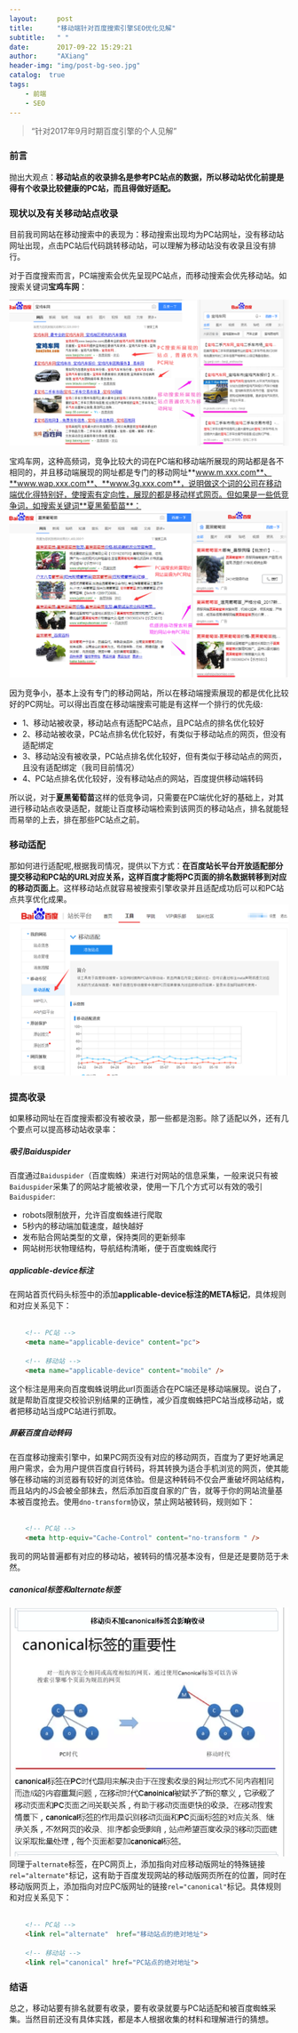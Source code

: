 ```yaml
---
layout:     post
title:      "移动端针对百度搜索引擎SEO优化见解"
subtitle:   " "
date:       2017-09-22 15:29:21
author:     "AXiang"
header-img: "img/post-bg-seo.jpg"
catalog:  true
tags:
    - 前端
    - SEO
---
```


> “针对2017年9月时期百度引擎的个人见解”

### 前言
抛出大观点：**移动站点的收录排名是参考PC站点的数据，所以移动站优化前提是得有个收录比较健康的PC站，而且得做好适配。**

### 现状以及有关移动站点收录
目前我司网站在移动搜索中的表现为：移动搜索出现均为PC站网址，没有移动站网址出现，点击PC站后代码跳转移动站，可以理解为移动站没有收录且没有排行。

对于百度搜索而言，PC端搜索会优先呈现PC站点，而移动搜索会优先移动站。如搜索关键词**宝鸡车网**：

![高频关键词：宝鸡车网在PC端和移动端的搜索区别](/img/in-post/post-seo/seo-1709_1.png) 

宝鸡车网，这种高频词，竞争比较大的词在PC端和移动端所展现的网站都是各不相同的，并且移动端展现的网址都是专门的移动网址**www.m.xxx.com**、**www.wap.xxx.com**、**www.3g.xxx.com**，说明做这个词的公司在移动端优化得特别好，使搜索有定向性，展现的都是移动样式网页。但如果是一些低竞争词，如搜索关键词**夏黑葡萄苗**：
![低频关键词：夏黑葡萄苗在PC端和移动端的搜索区别](/img/in-post/post-seo/seo-1709_2.png) 

因为竞争小，基本上没有专门的移动网站，所以在移动端搜索展现的都是优化比较好的PC网址。可以得出百度在移动端搜索可能是有这样一个排行的优先级:
- 1、移动站被收录，移动站点有适配PC站点，且PC站点的排名优化较好
- 2、移动站被收录，PC站点排名优化较好，有类似于移动站点的网页，但没有适配绑定
- 3、移动站没有被收录，PC站点排名优化较好，但有类似于移动站点的网页，且没有适配绑定（我司目前情况）
- 4、PC站点排名优化较好，没有移动站点的网站，百度提供移动端转码

所以说，对于**夏黑葡萄苗**这样的低竞争词，只需要在PC端优化好的基础上，对其进行移动站点收录适配，就能让百度移动端检索到该网页的移动站点，排名就能轻而易举的上去，排在那些PC站点之前。

### 移动适配

那如何进行适配呢,根据我司情况，提供以下方式：**在百度站长平台开放适配部分提交移动和PC站的URL对应关系，这样百度才能将PC页面的排名数据转移到对应的移动页面上**。这样移动站点就容易被搜索引擎收录并且适配成功后可以和PC站点共享优化成果。
![百度站长平台的移动适配](/img/in-post/post-seo/seo-1709_3.png) 

### 提高收录

如果移动网址在百度搜索都没有被收录，那一些都是泡影。除了适配以外，还有几个要点可以提高移动站收录率：

##### 吸引Baiduspider
百度通过`Baiduspider`（百度蜘蛛）来进行对网站的信息采集，一般来说只有被`Baiduspider`采集了的网站才能被收录，使用一下几个方式可以有效的吸引`Baiduspider`:
- robots限制放开，允许百度蜘蛛进行爬取
- 5秒内的移动端加载速度，越快越好
- 发布贴合网站类型的文章，保持类同的更新频率
- 网站树形状物理结构，导航结构清晰，便于百度蜘蛛爬行

##### applicable-device标注
在网站首页代码头标签中的添加**applicable-device标注的META标记**，具体规则和对应关系见下：
```html

    <!-- PC站 -->
    <meta name="applicable-device" content="pc">

    <!-- 移动站 -->
    <meta name="applicable-device" content="mobile" />

```
这个标注是用来向百度蜘蛛说明此url页面适合在PC端还是移动端展现。说白了，就是帮助百度提交校验识别结果的正确性，减少百度蜘蛛把PC站当成移动站，或者把移动站当成PC站进行抓取。

##### 屏蔽百度自动转码
在百度移动搜索引擎中，如果PC网页没有对应的移动网页，百度为了更好地满足用户需求，会为用户提供百度自行转码，将其转换为适合手机浏览的网页，使其能够在移动端的浏览器有较好的浏览体验。但是这种转码不仅会严重破坏网站结构，而且站内的JS会被全部抹去，然后添加百度自家的广告，就等于你的网站流量基本被百度抢去。使用`dno-transform`协议，禁止网站被转码，规则如下：
```html

    <!-- PC站 -->
    <meta http-equiv="Cache-Control" content="no-transform " /> 

```

我司的网站普遍都有对应的移动站，被转码的情况基本没有，但是还是要防范于未然。

##### canonical标签和alternate标签
![canonical标签的重要性](/img/in-post/post-seo/seo-1709_4.png) 
同理于`alternate`标签，在PC网页上，添加指向对应移动版网址的特殊链接`rel="alternate"`标记，这有助于百度发现网站的移动版网页所在的位置，同时在移动版网页上，添加指向对应PC版网址的链接`rel="canonical"`标记。具体规则和对应关系见下：
```html

    <!-- PC站 -->
    <link rel="alternate"  href="移动站点的绝对地址">

    <!-- 移动站 -->
    <link rel="canonical" href="PC站点的绝对地址">

```

### 结语
总之，移动站要有排名就要有收录，要有收录就要与PC站适配和被百度蜘蛛采集。当然目前还没有具体实践，都是本人根据收集的材料和理解进行的猜想。


